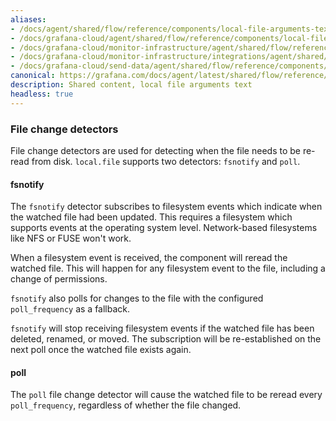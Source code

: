 ```yaml
---
aliases:
- /docs/agent/shared/flow/reference/components/local-file-arguments-text/
- /docs/grafana-cloud/agent/shared/flow/reference/components/local-file-arguments-text/
- /docs/grafana-cloud/monitor-infrastructure/agent/shared/flow/reference/components/local-file-arguments-text/
- /docs/grafana-cloud/monitor-infrastructure/integrations/agent/shared/flow/reference/components/local-file-arguments-text/
- /docs/grafana-cloud/send-data/agent/shared/flow/reference/components/local-file-arguments-text/
canonical: https://grafana.com/docs/agent/latest/shared/flow/reference/components/local-file-arguments-text/
description: Shared content, local file arguments text
headless: true
---
```


### File change detectors

File change detectors are used for detecting when the file needs to be re-read from disk. `local.file` supports two detectors: `fsnotify` and `poll`.

#### fsnotify

The `fsnotify` detector subscribes to filesystem events which indicate when the watched file had been updated.
This requires a filesystem which supports events at the operating system level. Network-based filesystems like NFS or FUSE won't work.

When a filesystem event is received, the component will reread the watched file.
This will happen for any filesystem event to the file, including a change of permissions.

`fsnotify` also polls for changes to the file with the configured `poll_frequency` as a fallback.

`fsnotify` will stop receiving filesystem events if the watched file has been deleted, renamed, or moved.
The subscription will be re-established on the next poll once the watched file exists again.

#### poll

The `poll` file change detector will cause the watched file to be reread every `poll_frequency`, regardless of whether the file changed.